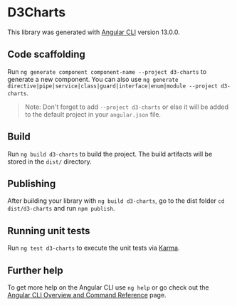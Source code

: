 # D3Charts

This library was generated with [Angular CLI](https://github.com/angular/angular-cli) version 13.0.0.

## Code scaffolding

Run `ng generate component component-name --project d3-charts` to generate a new component. You can also use `ng generate directive|pipe|service|class|guard|interface|enum|module --project d3-charts`.
> Note: Don't forget to add `--project d3-charts` or else it will be added to the default project in your `angular.json` file. 

## Build

Run `ng build d3-charts` to build the project. The build artifacts will be stored in the `dist/` directory.

## Publishing

After building your library with `ng build d3-charts`, go to the dist folder `cd dist/d3-charts` and run `npm publish`.

## Running unit tests

Run `ng test d3-charts` to execute the unit tests via [Karma](https://karma-runner.github.io).

## Further help

To get more help on the Angular CLI use `ng help` or go check out the [Angular CLI Overview and Command Reference](https://angular.io/cli) page.
